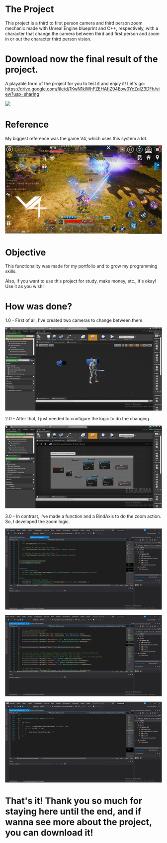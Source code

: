 # The Project

This project is a third to first person camera and third person zoom mechanic made with Unreal Engine blueprint and C++, respectively, with a character that change the camera between third and first person and zoom in or out the character third person vision.
# Download now the final result of the project.
A playable form of the project for you to test it and enjoy it!
Let's go: https://drive.google.com/file/d/1KwN1klWhFZEHAfjZ94Eow0YcZqIZ3DFh/view?usp=sharing

![](https://github.com/KaykyDeSouzaDias/Third-to-First-Person-ThirdPersonZoom-Unreal-Blueprint-C-plus-plus/blob/main/Images%20and%20GIFs/GameplayGIF.gif)

# Reference

My biggest reference was the game V4, which uses this system a lot.

![](https://github.com/KaykyDeSouzaDias/Third-to-First-Person-ThirdPersonZoom-Unreal-Blueprint-C-plus-plus/blob/main/Images%20and%20GIFs/Example_Image.jpg)

# Objective
This functionality was made for my portfolio and to grow my programming skills.

Also, if you want to use this project for study, make money, etc., it's okay! Use it as you wish!

# How was done?

1.0 - First of all, I've created two cameras to change between them.

![](https://github.com/KaykyDeSouzaDias/Third-to-First-Person-ThirdPersonZoom-Unreal-Blueprint-C-plus-plus/blob/main/Images%20and%20GIFs/Image01.JPG)

2.0 - After that, I just needed to configure the logic to do the changing.

![](https://github.com/KaykyDeSouzaDias/Third-to-First-Person-ThirdPersonZoom-Unreal-Blueprint-C-plus-plus/blob/main/Images%20and%20GIFs/Image02.JPG)

3.0 - In contrast, I've made a function and a BindAxis to do the zoom action. So, I developed the zoom logic.

![](https://github.com/KaykyDeSouzaDias/Third-to-First-Person-ThirdPersonZoom-Unreal-Blueprint-C-plus-plus/blob/main/Images%20and%20GIFs/Image03.JPG)

![](https://github.com/KaykyDeSouzaDias/Third-to-First-Person-ThirdPersonZoom-Unreal-Blueprint-C-plus-plus/blob/main/Images%20and%20GIFs/Image04.JPG)

![](https://github.com/KaykyDeSouzaDias/Third-to-First-Person-ThirdPersonZoom-Unreal-Blueprint-C-plus-plus/blob/main/Images%20and%20GIFs/Image05.JPG)

# That's it! Thank you so much for staying here until the end, and if wanna see more about the project, you can download it!
